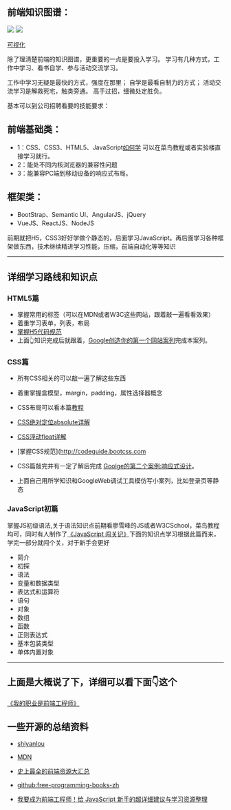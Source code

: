 



## 前端知识图谱：

![](https://github.com/airyland/Jsource/raw/master/skill.png)
![](https://github.com/airyland/Jsource/raw/master/skill02.jpg)


[可视化](http://html5ify.com/fks/fks_chart/)

除了理清楚前端的知识图谱，更重要的一点是要投入学习。
学习有几种方式，工作中学习、看书自学、参与活动交流学习。

工作中学习无疑是最快的方式，强度在那里；
自学是最看自制力的方式；
活动交流学习是解救死宅，触类旁通。
高手过招，细微处定胜负。

基本可以到公司招聘看要的技能要求：

## 前端基础类：

- 1：CSS、CSS3、HTML5、JavaScript[如何学](https://buzzorange.com/techorange/2016/02/03/front-end-javascript/) 可以在菜鸟教程或者实验楼直接学习就行。
- 2：能处不同内核浏览器的兼容性问题
- 3：能兼容PC端到移动设备的响应式布局。

## 框架类：

- BootStrap、Semantic UI、AngularJS、jQuery
- VueJS、ReactJS、NodeJS

前期就把H5，CSS3好好学做个静态的，后面学习JavaScript。再后面学习各种框架做东西，技术继续精进学习性能，压缩，前端自动化等等知识

--------

## 详细学习路线和知识点
### HTML5篇
- 掌握常用的标签（可以在MDN或者W3C这些网站，跟着敲一遍看看效果）
- 着重学习表单，列表，布局
- [掌握H5代码规范](http://codeguide.bootcss.com/)
- 上面👆知识完成后就跟着，[Google创造你的第一个网站案列](http://wf.uisdc.com/cn/getting-started/your-first-multi-screen-site/)完成本案列。  

### CSS篇    
- 所有CSS相关的可以敲一遍了解这些东西

- 着重掌握盒模型，margin，padding，属性选择器概念

- CSS布局可以看本篇[教程](http://zh.learnlayout.com/toc.html)

- [CSS绝对定位absolute详解](http://www.jianshu.com/p/a3da5e27d22b)  

- [CSS浮动float详解](http://www.jianshu.com/p/07eb19957991)

- [掌握CSS规范](http://codeguide.bootcss.com


- CSS篇敲完并有一定了解后完成 [Goolge的第二个案例:响应式设计](http://wf.uisdc.com/cn/getting-started/your-first-multi-screen-site/responsive.html)。

- 上面自己用所学知识和GoogleWeb调试工具模仿写小案列，比如登录页等静态   

### JavaScript初篇

掌握JS初级语法,关于语法知识点前期看廖雪峰的JS或者W3CSchool，菜鸟教程均可，同时有人制作了[《JavaScript 闯关记》](https://github.com/stone0090/javascript-lessons)下面的知识点学习根据此篇而来，学完一部分就闯个关，对于新手会更好

- 简介
- 初探
- 语法
- 变量和数据类型
- 表达式和运算符
- 语句
- 对象
- 数组
- 函数
- 正则表达式
- 基本包装类型
- 单体内置对象






-----------------------

## 上面是大概说了下，详细可以看下面👇这个

[《我的职业是前端工程师》](http://ued.party/)

## 一些开源的总结资料
- [shiyanlou](www.shiyanlou.com)
- [MDN](https://developer.mozilla.org/zh-CN/)
- [史上最全的前端资源大汇总](http://www.jianshu.com/p/6cb49271cd2a)

- [github:free-programming-books-zh](https://github.com/EbookFoundation/free-programming-books/blob/master/free-programming-books-zh.md)

- [我要成为前端工程师！给 JavaScript 新手的超详细建议与学习资源整理](https://buzzorange.com/techorange/2016/02/03/front-end-javascript/)
